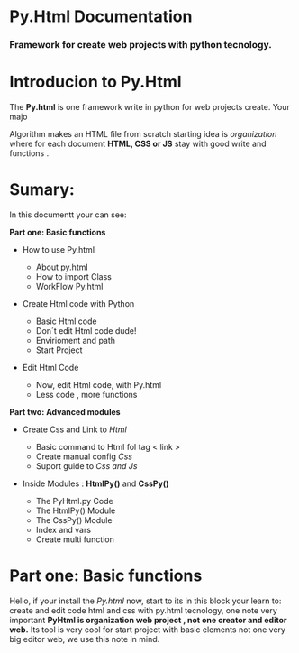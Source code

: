# Py.Html Documentation 
### Framework for create web projects with python tecnology.

# Introducion to Py.Html
The **Py.html** is one framework write in python for web projects create. Your majo
  
Algorithm makes an HTML file from scratch starting idea is *organization* where for each document **HTML, CSS or JS**  stay with good write and functions .

# Sumary: 
In this documentt your can see: 

**Part one: Basic functions**
-  How to use Py.html 
     +  About py.html
     + How to import Class 
     + WorkFlow Py.html
     
- Create Html code with Python
     + Basic Html  code
     + Don´t edit Html code dude!
     + Envirioment and path
     + Start Project
     
- Edit Html Code 
     + Now, edit Html code, with Py.html
     + Less code , more functions
     
 **Part two: Advanced modules**
- Create Css and Link to *Html*
     + Basic command to Html fol tag < link >
     + Create manual config *Css*
     + Suport guide to *Css and Js*
     
- Inside Modules : **HtmlPy()** and  **CssPy()**
     + The PyHtml.py Code 
     + The HtmlPy() Module 
     + The CssPy() Module
     + Index and vars 
     + Create multi function

#  Part one: Basic functions 
Hello, if your install the *Py.html* now, start to its in this block your learn to: create and edit code html and css with py.html tecnology, one note very important  **PyHtml is organization web project , not one creator and editor web.** Its tool  is very cool for start project with basic elements not one very big editor web, we use this note in mind.
<!--stackedit_data:
eyJoaXN0b3J5IjpbLTU1MjkzMDIyMCwtNzQ2NjI3ODI2LDEzNj
g1NjI0NzcsLTk1NTg5ODAxMiwxNTc5ODgxNjEyLDEwNTQzNzM2
NjYsLTE0MTU2Nzk1MzMsLTE5NDEyOTcwOTcsLTcxMTU4NTYzOV
19
-->